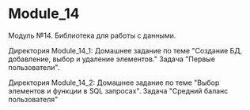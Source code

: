 # Module_14
Модуль №14. Библиотека для работы с данными.

Директория Module_14_1: Домашнее задание по теме "Создание БД, добавление, выбор и удаление элементов." Задача "Первые пользователи".

Директория Module_14_2: Домашнее задание по теме "Выбор элементов и функции в SQL запросах". Задача "Средний баланс пользователя"
